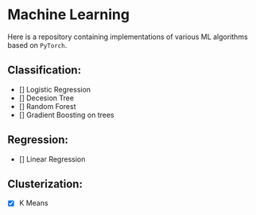 # Machine Learning
Here is a repository containing implementations of various ML algorithms based on `PyTorch`.

## Classification:
- [] Logistic Regression
- [] Decesion Tree
- [] Random Forest
- [] Gradient Boosting on trees

## Regression:
- [] Linear Regression

## Clusterization:
- [x] K Means
